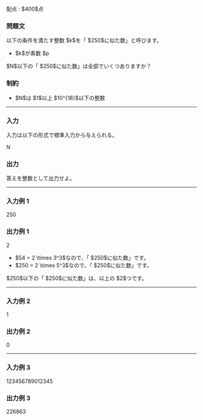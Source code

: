 
<div>

<span>

<span>

<p>
配点 : $400$点
</p>

<div>

<section>

### **問題文**

<p>
以下の条件を満たす整数 $k$を「 $250$に似た数」と呼びます。
</p>

<ul>

<li>
$k$が素数 $p<q$を使って $k=p \times q^3$と表される。
</li>

</ul>

<p>
$N$以下の「 $250$に似た数」は全部でいくつありますか？
</p>

</section>

</div>

<div>

<section>

### **制約**

<ul>

<li>
$N$は $1$以上 $10^{18}$以下の整数
</li>

</ul>

</section>

</div>

---

<div>

<div>

<section>

### **入力**

<p>
入力は以下の形式で標準入力から与えられる。
</p>

<div>

$N$
</div>

</section>

</div>

<div>

<section>

### **出力**

<p>
答えを整数として出力せよ。
</p>

</section>

</div>

</div>

---

<div>

<section>

### **入力例 1**

<div>

250

</div>

</section>

</div>

<div>

<section>

### **出力例 1**

<div>

2

</div>

<ul>

<li>
$54 = 2 \times 3^3$なので、「 $250$に似た数」です。
</li>

<li>
$250 = 2 \times 5^3$なので、「 $250$に似た数」です。
</li>

</ul>

<p>
$250$以下の「 $250$に似た数」は、以上の $2$つです。
</p>

</section>

</div>

---

<div>

<section>

### **入力例 2**

<div>

1

</div>

</section>

</div>

<div>

<section>

### **出力例 2**

<div>

0

</div>

</section>

</div>

---

<div>

<section>

### **入力例 3**

<div>

123456789012345

</div>

</section>

</div>

<div>

<section>

### **出力例 3**

<div>

226863

</div>

</section>

</div>

</span>

</span>

</div>
